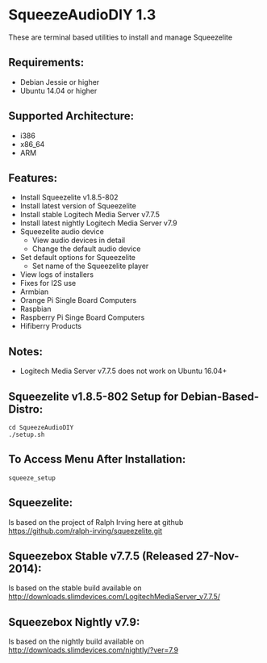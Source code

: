 SqueezeAudioDIY 1.3
=========================
These are terminal based utilities to install and manage Squeezelite

Requirements:
-------------
- Debian Jessie or higher
- Ubuntu 14.04 or higher

Supported Architecture:
-----------------------
- i386
- x86_64
- ARM

Features:
---------
- Install Squeezelite v1.8.5-802
- Install latest version of Squeezelite
- Install stable Logitech Media Server v7.7.5
- Install latest nightly Logitech Media Server v7.9
- Squeezelite audio device
  - View audio devices in detail
  - Change the default audio device
- Set default options for Squeezelite
  - Set name of the Squeezelite player
- View logs of installers
- Fixes for I2S use
 - Armbian
  - Orange Pi Single Board Computers
 - Raspbian
  - Raspberry Pi Singe Board Computers
  - Hifiberry Products

Notes:
------
- Logitech Media Server v7.7.5 does not work on Ubuntu 16.04+

Squeezelite v1.8.5-802 Setup for Debian-Based-Distro:
-----------------------------------------------------
```shell
cd SqueezeAudioDIY
./setup.sh
```

To Access Menu After Installation:
----------------------------------
```shell
squeeze_setup
```

Squeezelite:
------------
Is based on the project of Ralph Irving here at github https://github.com/ralph-irving/squeezelite.git

Squeezebox Stable v7.7.5 (Released 27-Nov-2014):
-----------------------------------------------
Is based on the stable build available on http://downloads.slimdevices.com/LogitechMediaServer_v7.7.5/

Squeezebox Nightly v7.9:
------------------------
Is based on the nightly build available on http://downloads.slimdevices.com/nightly/?ver=7.9
